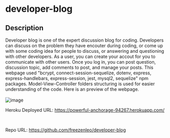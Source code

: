 # developer-blog

## Description
Developer blog is one of the expert discussion blog for coding. Developers can discuss on the problem they have encouter during coding, or come up with some coding idea for people to discuss, or answering and questioning with other developers. As a user, you can create your accout for you to communicate with other users. Once you log in, you can post question, discussion topic, add comments to post, and manage your posts. This webpage used "bcrypt, connect-session-sequelize, dotenv, express, express-handlebars, express-session, jest, mysql2, sequelize" npm packages. Model-View-Controller folders structuring is used for easier understanding of the code. Here is an preview of the webpage.
</br></br>
![image](https://user-images.githubusercontent.com/81452611/129459593-a9e787b8-b229-45c3-ae52-c97da6272b01.png)

Heroku Deployed URL: https://powerful-anchorage-94267.herokuapp.com/

</br>

Repo URL: https://github.com/freezenleo/developer-blog
